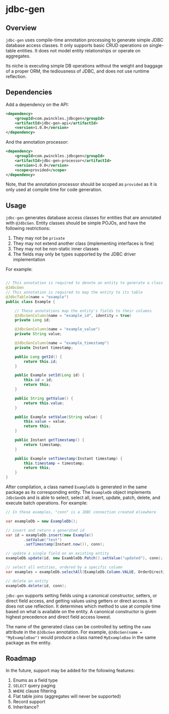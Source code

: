 # jdbc-gen

## Overview

`jdbc-gen` uses compile-time annotation processing to generate simple JDBC database access classes. It only supports
basic CRUD operations on single-table entities. It does not model entity relationships or operate on aggregates.

Its niche is executing simple DB operations without the weight and baggage of a proper ORM, the tediousness of
JDBC, and does not use runtime reflection.

## Dependencies

Add a dependency on the API:

```xml
<dependency>
    <groupId>com.pwinckles.jdbcgen</groupId>
    <artifactId>jdbc-gen-api</artifactId>
    <version>1.0.0</version>
</dependency>
```

And the annotation processor:

```xml
<dependency>
    <groupId>com.pwinckles.jdbcgen</groupId>
    <artifactId>jdbc-gen-processor</artifactId>
    <version>1.0.0</version>
    <scope>provided</scope>
</dependency>
```

Note, that the annotation processor should be scoped as `provided` as it is only used at compile time for code
generation.

## Usage

`jdbc-gen` generates database access classes for entities that are annotated with `@JdbcGen`. Entity classes should
be simple POJOs, and have the following restrictions:

1. They may not be `private`
2. They may not extend another class (implementing interfaces is fine)
3. They may not be non-static inner classes
4. The fields may only be types supported by the JDBC driver implementation

For example:

```java

// This annotation is required to denote an entity to generate a class for
@JdbcGen
// This annotation is required to map the entity to its table
@JdbcTable(name = "example")
public class Example {

    // These annotations map the entity's fields to their columns
    @JdbcGenColumn(name = "example_id", identity = true)
    private Long id;

    @JdbcGenColumn(name = "example_value")
    private String value;

    @JdbcGenColumn(name = "example_timestamp")
    private Instant timestamp;

    public Long getId() {
        return this.id;
    }

    public Example setId(Long id) {
        this.id = id;
        return this;
    }

    public String getValue() {
        return this.value;
    }

    public Example setValue(String value) {
        this.value = value;
        return this;
    }

    public Instant getTimestamp() {
        return timestamp;
    }

    public Example setTimestamp(Instant timestamp) {
        this.timestamp = timestamp;
        return this;
    }
}
```

After compilation, a class named `ExampleDb` is generated in the same package as its corresponding entity. The
`ExampleDb` object implements `JdbcGenDb` and is able to select, select all, insert, update, patch, delete, and execute
batch operations. For example:

```java
// In these examples, "conn" is a JDBC connection created elsewhere

var exampleDb = new ExampleDb();

// insert and return a generated id
var id = exampleDb.insert(new Example()
        .setValue("test")
        .setTimestamp(Instant.now()), conn);

// update a single field on an existing entity
exampleDb.update(id, new ExambleDb.Patch().setValue("updated"), conn);

// select all entities, ordered by a specific column
var examples = exampleDb.selectAll(ExampleDb.Column.VALUE, OrderDirection.ASCENDING, conn);

// delete an entity
exampleDb.delete(id, conn);
```

`jdbc-gen` supports setting fields using a canonical constructor, setters, or direct field access, and getting values
using getters or direct access. It does not use reflection. It determines which method to use at compile time based on
what is available on the entity. A canonical constructor is given highest precedence and direct field access lowest.

The name of the generated class can be controlled by setting the `name` attribute in the `@JdbcGen` annotation. For
example, `@JdbcGen(name = "MyExampleDao")` would produce a class named `MyExampleDao` in the same package as the entity.

## Roadmap

In the future, support may be added for the following features:

1. Enums as a field type
2. `SELECT` query paging
3. `WHERE` clause filtering
4. Flat table joins (aggregates will never be supported)
5. Record support
6. Inheritance?

